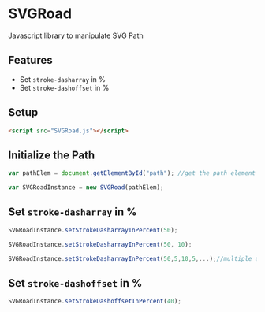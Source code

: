 # SVGRoad

Javascript library to manipulate SVG Path

## Features

* Set `stroke-dasharray` in %
* Set `stroke-dashoffset` in %

## Setup

```html
<script src="SVGRoad.js"></script>
```

## Initialize the Path

```javascript
var pathElem = document.getElementById("path"); //get the path element

var SVGRoadInstance = new SVGRoad(pathElem);
```

## Set `stroke-dasharray` in %

```javascript
SVGRoadInstance.setStrokeDasharrayInPercent(50);
```

```javascript
SVGRoadInstance.setStrokeDasharrayInPercent(50, 10);
```

```javascript
SVGRoadInstance.setStrokeDasharrayInPercent(50,5,10,5,...);//multiple arguments
```

## Set `stroke-dashoffset` in %

```javascript
SVGRoadInstance.setStrokeDashoffsetInPercent(40);
```
